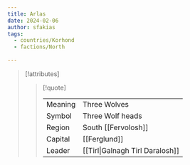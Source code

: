 ```yaml
---
title: Arlas
date: 2024-02-06
author: sfakias
tags:
  - countries/Korhond
  - factions/North
 
---
```

> [!attributes]
> 
> > [!quote]
> >
> > | | |
> > | --- | --- |
> > | Meaning | Three Wolves |
> > | Symbol | Three Wolf heads |
> > | Region | South [[Fervolosh]] |
> > | Capital | [[Ferglund]] |
> > | Leader | [[Tirl\|Galnagh Tirl Daralosh]] |

